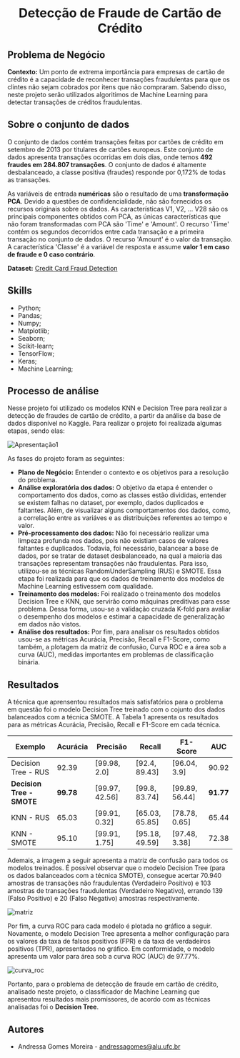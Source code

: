 <h1 align="center">Detecção de Fraude de Cartão de Crédito</h1>

## Problema de Negócio

**Contexto:** Um ponto de extrema importância para empresas de cartão de crédito é a capacidade de reconhecer transações fraudulentas para que os clintes não sejam cobrados por itens que não compraram. Sabendo disso, neste projeto serão utilizados algoritimos de Machine Learning para detectar transações de créditos fraudulentas.

## Sobre o conjunto de dados
O conjunto de dados contém transações feitas por cartões de crédito em setembro de 2013 por titulares de cartões europeus.
Este conjunto de dados apresenta transações ocorridas em dois dias, onde temos **492 fraudes em 284.807 transações**. O conjunto de dados é altamente desbalanceado, a classe positiva (fraudes) responde por 0,172% de todas as transações.

As variáveis de entrada **numéricas** são o resultado de uma **transformação PCA**. Devido a questões de confidencialidade, não são fornecidos os recursos originais sobre os dados. As características V1, V2, … V28 são os principais componentes obtidos com PCA, as únicas características que não foram transformadas com PCA são 'Time' e 'Amount'. O recurso 'Time' contém os segundos decorridos entre cada transação e a primeira transação no conjunto de dados. O recurso 'Amount' é o valor da transação. A característica 'Classe' é a variável de resposta e assume **valor 1 em caso de fraude e 0 caso contrário**.

**Dataset:** [Credit Card Fraud Detection](https://www.kaggle.com/datasets/mlg-ulb/creditcardfraud)

## Skills
- Python;
- Pandas;
- Numpy;
- Matplotlib;
- Seaborn;
- Scikit-learn;
- TensorFlow;
- Keras;
- Machine Learning;

## Processo de análise
Nesse projeto foi utilizado os modelos KNN e Decision Tree para realizar a detecção de fraudes de cartão de crédito, a partir da análise da base de dados disponível no Kaggle. Para realizar o projeto foi realizada algumas etapas, sendo elas:

![Apresentação1](https://github.com/andressagomes26/credit_card_fraud_detection/assets/60404990/ec430bfc-168b-480b-a565-719ea58f12a1)

As fases do projeto foram as seguintes: 

- **Plano de Negócio:** Entender o contexto e os objetivos para a resolução do problema.
- **Análise exploratória dos dados:** O objetivo da etapa é entender o comportamento dos dados, como as classes estão divididas, entender se existem falhas no dataset, por exemplo, dados duplicados e faltantes. Além, de visualizar alguns comportamentos dos dados, como, a correlação entre as variáves e as distribuições referentes ao tempo e valor.
- **Pré-processamento dos dados:** Não foi necessário realizar uma limpeza profunda nos dados, pois não existiam casos de valores faltantes e duplicados. Todavia, foi necessário, balancear a base de dados, por se tratar de dataset desbalanceado, na qual a maioria das transações representam transações não fraudulentas. Para isso, utilizou-se as técnicas RandomUnderSampling (RUS) e SMOTE. Essa etapa foi realizada para que os dados de treinamento dos modelos de Machine Learning estivessem com qualidade.
- **Treinamento dos modelos:** Foi realizado o treinamento dos modelos Decision Tree e KNN, que servirão como máquinas preditivas para esse problema. Dessa forma, usou-se a validação cruzada K-fold para avaliar o desempenho dos modelos e estimar a capacidade de generalização em dados não vistos.
- **Análise dos resultados:** Por fim, para analisar os resultados obtidos usou-se as métricas Acurácia, Precisão, Recall e F1-Score, como também, a plotagem da matriz de confusão, Curva ROC e a área sob a curva (AUC), medidas importantes em problemas de classificação binária.

## Resultados

A técnica que aprensentou resultados mais satisfatórios para o problema em questão foi o modelo Decision Tree treinado com o cojunto dos dados balanceados com a técnica SMOTE. A Tabela 1 apresenta os resultados para as métricas Acurácia, Precisão, Recall e F1-Score em cada técnica.

Exemplo   | Acurácia | Precisão | Recall | F1-Score | AUC
--------- | -------- | -------- | -------- | -------- | --------
Decision Tree - RUS | 92.39 | [99.98, 2.0] | [92.4, 89.43] | [96.04, 3.9] | 90.92 |
**Decision Tree - SMOTE** | **99.78** |	[99.97, 42.56]	| [99.8, 83.74] |	[99.89, 56.44]	 | **91.77** |
KNN - RUS | 65.03 |	[99.91, 0.32] |	[65.03, 65.85] |	[78.78, 0.65] |	65.44
KNN - SMOTE | 95.10 |	[99.91, 1.75] |	[95.18, 49.59] |	[97.48, 3.38]	| 72.38


Ademais, a imagem a seguir apresenta a matriz de confusão para todos os modelos treinados. É possível observar que o modelo Decision Tree (para os dados balanceados com a técnica SMOTE), consegue acertar 70.940 amostras de transações não fraudulentas (Verdadeiro Positivo) e 103 amostras de transações fraudulentas (Verdadeiro Negativo), errando 139 (Falso Positivo) e 20 (Falso Negativo) amostras respectivamente. 

![matriz](https://github.com/andressagomes26/credit_card_fraud_detection/assets/60404990/455ab9ba-4e5c-4505-abde-820fadcef720)

Por fim, a curva ROC para cada modelo é plotada no gráfico a seguir. Novamente, o modelo Decision Tree apresenta a melhor configuração para os valores da taxa de falsos positivos (FPR) e da taxa de verdadeiros positivos (TPR), apresentados no gráfico. Em conformidade, o modelo apresenta um valor para área sob a curva ROC (AUC) de 97.77%.
 
![curva_roc](https://github.com/andressagomes26/credit_card_fraud_detection/assets/60404990/056da439-c00a-4c8e-8bce-90058a78f502)

Portanto, para o problema de detecção de fraude em cartão de crédito, analisado neste projeto, o classificador de Machine Learning que apresentou resultados mais promissores, de acordo com as técnicas analisadas foi o **Decision Tree**.

## Autores
- Andressa Gomes Moreira - andressagomes@alu.ufc.br
